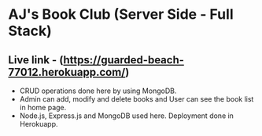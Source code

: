 # AJ's Book Club (Server Side - Full Stack)

## Live link - (https://guarded-beach-77012.herokuapp.com/)

* CRUD operations done here by using MongoDB.
* Admin can add, modify and delete books and User can see the book list in home page.
* Node.js, Express.js and MongoDB used here. Deployment done in Herokuapp.

